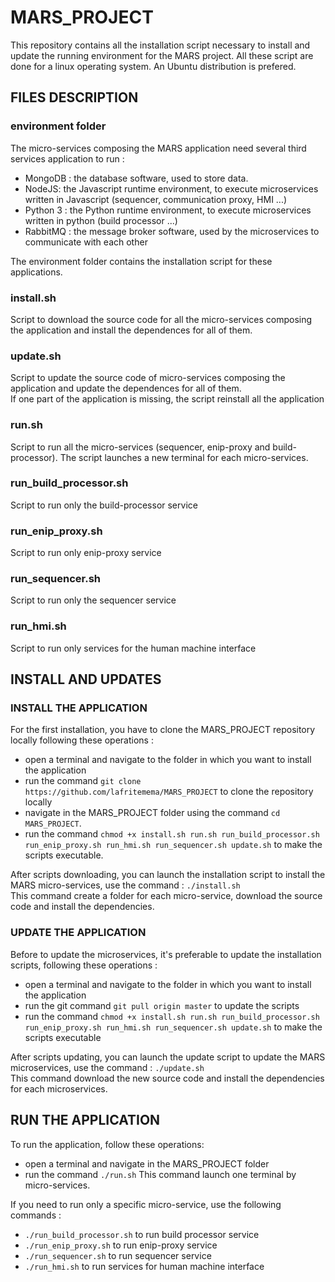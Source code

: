 # MARS_PROJECT

This repository contains all the installation script necessary to install and update the running environment for the MARS project.
All these script are done for a linux operating system.
An Ubuntu distribution is prefered.

## FILES DESCRIPTION

### environment folder

The micro-services composing the MARS application need several third services application to run : 
* MongoDB : the database software, used to store data.
* NodeJS: the Javascript runtime environment, to execute microservices written in Javascript (sequencer, communication proxy, HMI ...)
* Python 3 : the Python runtime environment, to execute microservices written in python (build processor ...)
* RabbitMQ : the message broker software, used by the microservices to communicate with each other

The environment folder contains the installation script for these applications.

### install.sh

Script to download the source code for all the micro-services composing the application and install the dependences for all of them.

### update.sh

Script to update the source code of micro-services composing the application and update the dependences for all of them.  
If one part of the application is missing, the script reinstall all the application

### run.sh

Script to run all the micro-services (sequencer, enip-proxy and build-processor).
The script launches a new terminal for each micro-services.

### run_build_processor.sh

Script to run only the build-processor service

### run_enip_proxy.sh

Script to run only enip-proxy service

### run_sequencer.sh 

Script to run only the sequencer service

### run_hmi.sh

Script to run only services for the human machine interface

## INSTALL AND UPDATES

### INSTALL THE APPLICATION

For the first installation, you have to clone the MARS_PROJECT repository locally following these operations : 
* open a terminal and navigate to the folder in which you want to install the application
* run the command `git clone https://github.com/lafritemema/MARS_PROJECT` to clone the repository locally
* navigate in the MARS_PROJECT folder using the command `cd MARS_PROJECT`.
* run the command `chmod +x install.sh run.sh run_build_processor.sh run_enip_proxy.sh run_hmi.sh run_sequencer.sh update.sh` to make the scripts executable.

After scripts downloading, you can launch the installation script to install the MARS micro-services, use the command : `./install.sh`  
This command create a folder for each micro-service, download the source code and install the dependencies.

### UPDATE THE APPLICATION

Before to update the microservices, it's preferable to update the installation scripts, following these operations : 
* open a terminal and navigate to the folder in which you want to install the application
* run the git command `git pull origin master` to update the scripts
* run the command `chmod +x install.sh run.sh run_build_processor.sh run_enip_proxy.sh run_hmi.sh run_sequencer.sh update.sh` to make the scripts executable

After scripts updating, you can launch the update script to update the MARS microservices, use the command : `./update.sh`  
This command download the new source code and install the dependencies for each microservices.

## RUN THE APPLICATION

To run the application, follow these operations:
* open a terminal and navigate in the MARS_PROJECT folder
* run the command `./run.sh`
This command launch one terminal by micro-services.

If you need to run only a specific micro-service, use the following commands :
* `./run_build_processor.sh` to run build processor service
* `./run_enip_proxy.sh` to run enip-proxy service
* `./run_sequencer.sh` to run sequencer service
* `./run_hmi.sh` to run services for human machine interface
